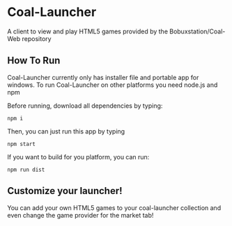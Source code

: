 # Coal-Launcher
A client to view and play HTML5 games provided by the Bobuxstation/Coal-Web repository

## How To Run
Coal-Launcher currently only has installer file and portable app for windows.
To run Coal-Launcher on other platforms you need node.js and npm

Before running, download all dependencies by typing:

```
npm i
```

Then, you can just run this app by typing

```
npm start
```

If you want to build for you platform, you can run: 

```
npm run dist
```

## Customize your launcher!

You can add your own HTML5 games to your coal-launcher collection and even change the game provider for the market tab!
